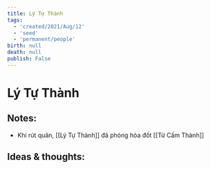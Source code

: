 ```yaml
---
title: Lý Tự Thành
tags:
  - 'created/2021/Aug/12'
  - 'seed'
  - 'permanent/people'
birth: null
death: null
publish: False
---
```

# Lý Tự Thành

## Notes:
- Khi rút quân, [[Lý Tự Thành]] đã phóng hỏa đốt [[Tử Cấm Thành]]

## Ideas & thoughts:
